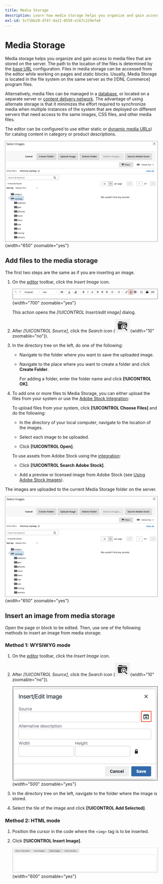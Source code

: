 ```yaml
---
title: Media Storage
description: Learn how media storage helps you organize and gain access to Commerce media files that are stored on the server.
exl-id: 5cf1bb20-d747-4a12-8558-e167c229efe8
---
```

# Media Storage

Media storage helps you organize and gain access to media files that are stored on the server. The path to the location of the files is determined by the [base URL](../stores-purchase/store-urls.md) configuration. Files in media storage can be accessed from the editor while working on pages and static blocks. Usually, Media Storage is located in the file system on the same server as the [!DNL Commerce] program files.

Alternatively, media files can be managed in a [database](media-storage-database.md), or located on a separate server or [content delivery network](media-storage-content-delivery-network.md). The advantage of using alternate storage is that it minimizes the effort required to synchronize media when multiple instances of the system that are deployed on different servers that need access to the same images, CSS files, and other media files.

The editor can be configured to use either static or [dynamic media URLs](../catalog/catalog-urls.md#configure-catalog-media-url-format)) for catalog content in category or product descriptions.

![[!DNL Commerce] Media Storage](./assets/media-storage.png){width="650" zoomable="yes"}

## Add files to the media storage

The first two steps are the same as if you are inserting an image.

1. On the [editor](editor.md) toolbar, click the _Insert Image_ icon.

   ![Insert Image icon](./assets/editor-toolbar-image-button.png){width="700" zoomable="yes"}

   This action opens the _[!UICONTROL Insert/edit image]_ dialog.

1. After _[!UICONTROL Source]_, click the _Search_ icon (![Search icon](./assets/media-gallery-icon-browse.png){width="10" zoomable="no"}).

1. In the directory tree on the left, do one of the following:

   - Navigate to the folder where you want to save the uploaded image.

   - Navigate to the place where you want to create a folder and click **Create Folder**.

      For adding a folder, enter the folder name and click **[!UICONTROL OK]**.

1. To add one or more files to Media Storage, you can either upload the files from your system or use the [Adobe Stock Integration](adobe-stock.md):

   To upload files from your system, click **[!UICONTROL Choose Files]** and do the following:

      - In the directory of your local computer, navigate to the location of the images.

      - Select each image to be uploaded.

      - Click **[!UICONTROL Open]**.

   To use assets from Adobe Stock using the [integration](adobe-stock.md):

      - Click **[!UICONTROL Search Adobe Stock]**.

      - Add a preview or licensed image from Adobe Stock (see [Using Adobe Stock Images](adobe-stock-manage.md)).

The images are uploaded to the current Media Storage folder on the server.

![[!DNL Commerce] Media Storage](./assets/media-storage.png){width="650" zoomable="yes"}

## Insert an image from media storage

Open the page or block to be edited. Then, use one of the following methods to insert an image from media storage:

### Method 1: WYSIWYG mode

1. On the [editor](editor.md) toolbar, click the _Insert Image_ icon.

1. After _[!UICONTROL Source]_, click the _Search_ icon (![Search icon](./assets/media-gallery-icon-browse.png){width="10" zoomable="no"}).

   ![Selecting the search icon](./assets/editor-dialog-insert-image.png){width="500" zoomable="yes"}

1. In the directory tree on the left, navigate to the folder where the image is stored.

1. Select the tile of the image and click **[!UICONTROL Add Selected]**.

### Method 2: HTML mode

1. Position the cursor in the code where the `<img>` tag is to be inserted.

1. Click **[!UICONTROL Insert Image]**.

   ![Insert Image (HTML Mode)](./assets/editor-html-mode-insert-image.png){width="600" zoomable="yes"}
